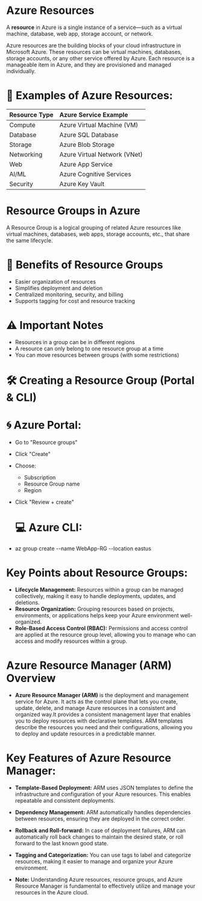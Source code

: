# Azure Resources

A **resource** in Azure is a single instance of a service—such as a virtual machine, database, web app, storage account, or network.

Azure resources are the building blocks of your cloud infrastructure in Microsoft Azure. These resources can be virtual machines, databases, storage accounts, or any other service offered by Azure. Each resource is a manageable item in Azure, and they are provisioned and managed individually.

# 🔹 Examples of Azure Resources:

| Resource Type |	Azure Service Example |
| :-------------| :---------------------|
| Compute |	Azure Virtual Machine (VM) |
| Database	| Azure SQL Database |
| Storage |	Azure Blob Storage |
| Networking	| Azure Virtual Network (VNet) |
| Web	| Azure App Service |
| AI/ML	| Azure Cognitive Services |
| Security |	Azure Key Vault |

# Resource Groups in Azure

A Resource Group is a logical grouping of related Azure resources like virtual machines, databases, web apps, storage accounts, etc., that share the same lifecycle.

# 🎯 Benefits of Resource Groups
- Easier organization of resources
- Simplifies deployment and deletion
- Centralized monitoring, security, and billing
- Supports tagging for cost and resource tracking

# ⚠️ Important Notes
- Resources in a group can be in different regions
- A resource can only belong to one resource group at a time
- You can move resources between groups (with some restrictions)

#  🛠️ Creating a Resource Group (Portal & CLI)
# 🌀 Azure Portal:
- Go to "Resource groups"
- Click "Create"
- Choose:
  - Subscription
  - Resource Group name
  - Region

- Click "Review + create"

  # 💻 Azure CLI:

- az group create --name WebApp-RG --location eastus

# Key Points about Resource Groups:
- **Lifecycle Management:** Resources within a group can be managed collectively, making it easy to handle deployments, updates, and deletions.
- **Resource Organization:** Grouping resources based on projects, environments, or applications helps keep your Azure environment well-organized.
- **Role-Based Access Control (RBAC):** Permissions and access control are applied at the resource group level, allowing you to manage who can access and modify resources within a group.
# Azure Resource Manager (ARM) Overview
- **Azure Resource Manager (ARM)** is the deployment and management service for Azure. It acts as the control plane that lets you create, update, delete, and manage Azure resources in a consistent and organized way.It provides a consistent management layer that enables you to deploy resources with declarative templates. ARM templates describe the resources you need and their configurations, allowing you to deploy and update resources in a predictable manner.

# Key Features of Azure Resource Manager:
- **Template-Based Deployment:** ARM uses JSON templates to define the infrastructure and configuration of your Azure resources. This enables repeatable and consistent deployments.
- **Dependency Management:** ARM automatically handles dependencies between resources, ensuring they are deployed in the correct order.
- **Rollback and Roll-forward:** In case of deployment failures, ARM can automatically roll back changes to maintain the desired state, or roll forward to the last known good state.
- **Tagging and Categorization:** You can use tags to label and categorize resources, making it easier to manage and organize your Azure environment.

- **Note:** Understanding Azure resources, resource groups, and Azure Resource Manager is fundamental to effectively utilize and manage your resources in the Azure cloud.
  
